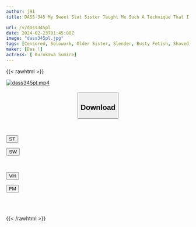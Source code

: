 ```yaml
---
author: j91
title: DASS-345 My Sweet Slut Sister Taught Me Such A Technique That I Can't Stop Getting Goosebumps, And All I Can Think About Is Cumming In Her Pussy All The Time. Sumire Kurokawa

url: /v/dass345pl
date: 2024-02-23T01:45:00Z
image: "dass345pl.jpg"
tags: [Censored, Solowork, Older Sister, Slender, Busty Fetish, Shaved, Drama	]
maker: [Das !]
actress: [ Kurokawa Sumire]
---
```



{{< rawhtml >}}

<div class="video" data-videoid="J0RDJvK6D9tj8gV">
    <a href="javascript:;">
        <img src="/v/dass345pl/dass345pl.jpg" width="WIDTH" height="HEIGHT" alt="dass345pl.mp4" loading="lazy">
    </a>
</div>

<script type="text/javascript" src="https://j91.asia/asset/on-demand-st.js"></script>

<br>
  <link rel="stylesheet" href="https://j91.asia/asset/bs5.css">
  
  <center>
  <button class="btn btn-primary" type="button" data-bs-toggle="collapse" data-bs-target=".multi-collapse" aria-expanded="false" aria-controls="multiCollapseExample1 multiCollapseExample2"><h2>Download</h2></button></center>
</p>
<div class="row">
  <div class="col">
    <div class="collapse multi-collapse" id="multiCollapseExample1">
      <div class="card card-body">
	      	      <br>
<div class="buttons">  
<p><a href="https://streamtape.to/v/J0RDJvK6D9tj8gV" target="_blank"><button class="btn-hover color-3"><i class="fa fa-download"></i> ST</button></a></p>
<p><a href="https://cdnwish.com/14xw2ko91t76" target="_blank"><button class="btn-hover color-2"><i class="fa fa-download"></i> SW</button></a></p></div>
    </div>
  </div>
</div>
  <div class="col">
    <div class="collapse multi-collapse" id="multiCollapseExample2">
      <div class="card card-body">
	      <br>
<div class="buttons">
<p><a href="https://vidhidepro.com/f/zzz90zilezog"><button class="btn-hover color-9"><i class="fa fa-download"></i> VH</button></a></p>
<p><a href="https://filemoon.sx/d/4kwtdxx4aiqw"><button class="btn-hover color-8"><i class="fa fa-download"></i> FM</button></a></p></div>
<br><br>
      </div>
    </div>
  </div>
</div>

{{< /rawhtml >}}